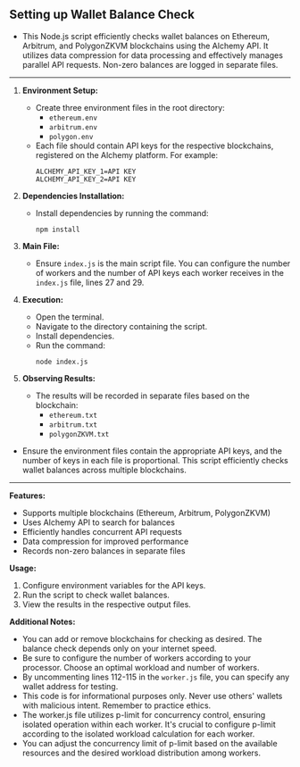 ## Setting up Wallet Balance Check
- This Node.js script efficiently checks wallet balances on Ethereum, Arbitrum, and PolygonZKVM blockchains using the Alchemy API. It utilizes data compression for data processing and effectively manages parallel API requests. Non-zero balances are logged in separate files.

---

1. **Environment Setup:**
   - Create three environment files in the root directory:
     - `ethereum.env`
     - `arbitrum.env`
     - `polygon.env`
   - Each file should contain API keys for the respective blockchains, registered on the Alchemy platform. For example:
     ```
     ALCHEMY_API_KEY_1=API KEY
     ALCHEMY_API_KEY_2=API KEY
     ```

2. **Dependencies Installation:**
   - Install dependencies by running the command: 
     ```
     npm install
     ```

3. **Main File:**
   - Ensure `index.js` is the main script file. You can configure the number of workers and the number of API keys each worker receives in the `index.js` file, lines 27 and 29.

4. **Execution:**
   - Open the terminal.
   - Navigate to the directory containing the script.
   - Install dependencies.
   - Run the command:
     ```
     node index.js
     ```

5. **Observing Results:**
   - The results will be recorded in separate files based on the blockchain:
     - `ethereum.txt`
     - `arbitrum.txt`
     - `polygonZKVM.txt`

- Ensure the environment files contain the appropriate API keys, and the number of keys in each file is proportional. This script efficiently checks wallet balances across multiple blockchains.

---

**Features:**
- Supports multiple blockchains (Ethereum, Arbitrum, PolygonZKVM)
- Uses Alchemy API to search for balances
- Efficiently handles concurrent API requests
- Data compression for improved performance
- Records non-zero balances in separate files

**Usage:**
1. Configure environment variables for the API keys.
2. Run the script to check wallet balances.
3. View the results in the respective output files.

**Additional Notes:**
- You can add or remove blockchains for checking as desired. The balance check depends only on your internet speed.
- Be sure to configure the number of workers according to your processor. Choose an optimal workload and number of workers.
- By uncommenting lines 112-115 in the `worker.js` file, you can specify any wallet address for testing.
- This code is for informational purposes only. Never use others' wallets with malicious intent. Remember to practice ethics.
- The worker.js file utilizes p-limit for concurrency control, ensuring isolated operation within each worker. It's crucial to configure p-limit according to the isolated workload calculation for each worker.
- You can adjust the concurrency limit of p-limit based on the available resources and the desired workload distribution among workers.
